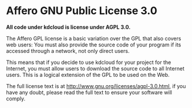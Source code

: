 # Affero GNU Public License 3.0

**All code under kdcloud is license under AGPL 3.0.**

The Affero GPL license is a basic variation over the GPL that also covers web users: You must also provide the source code of your program if its accessed through a network, not only direct users.

This means that if you decide to use kdcloud for your project for the Internet, you must allow users to download the source code to all Internet users. This is a logical extension of the GPL to be used on the Web.

The full license text is at http://www.gnu.org/licenses/agpl-3.0.html, if you have any doubt, please read the full text to ensure your software will comply.


